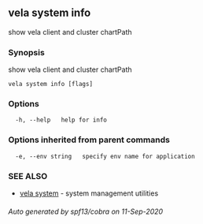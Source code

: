## vela system info

show vela client and cluster chartPath

### Synopsis

show vela client and cluster chartPath

```
vela system info [flags]
```

### Options

```
  -h, --help   help for info
```

### Options inherited from parent commands

```
  -e, --env string   specify env name for application
```

### SEE ALSO

* [vela system](vela_system.md)	 - system management utilities

###### Auto generated by spf13/cobra on 11-Sep-2020
